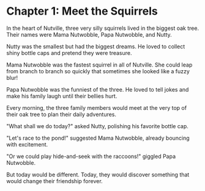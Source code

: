 # Chapter 1: Meet the Squirrels

In the heart of Nutville, three very silly squirrels lived in the biggest oak tree. Their names were Mama Nutwobble, Papa Nutwobble, and Nutty.

Nutty was the smallest but had the biggest dreams. He loved to collect shiny bottle caps and pretend they were treasure.

Mama Nutwobble was the fastest squirrel in all of Nutville. She could leap from branch to branch so quickly that sometimes she looked like a fuzzy blur!

Papa Nutwobble was the funniest of the three. He loved to tell jokes and make his family laugh until their bellies hurt.

Every morning, the three family members would meet at the very top of their oak tree to plan their daily adventures.

"What shall we do today?" asked Nutty, polishing his favorite bottle cap.

"Let's race to the pond!" suggested Mama Nutwobble, already bouncing with excitement.

"Or we could play hide-and-seek with the raccoons!" giggled Papa Nutwobble.

But today would be different. Today, they would discover something that would change their friendship forever.
